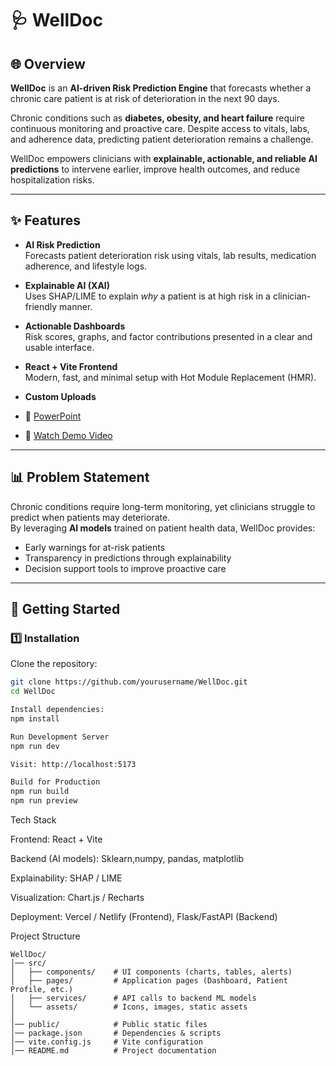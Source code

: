 # 🩺 WellDoc

## 🌐 Overview

**WellDoc** is an **AI-driven Risk Prediction Engine** that forecasts whether a chronic care patient is at risk of deterioration in the next 90 days.  

Chronic conditions such as **diabetes, obesity, and heart failure** require continuous monitoring and proactive care. Despite access to vitals, labs, and adherence data, predicting patient deterioration remains a challenge.  

WellDoc empowers clinicians with **explainable, actionable, and reliable AI predictions** to intervene earlier, improve health outcomes, and reduce hospitalization risks.

---

## ✨ Features

- **AI Risk Prediction**  
  Forecasts patient deterioration risk using vitals, lab results, medication adherence, and lifestyle logs.

- **Explainable AI (XAI)**  
  Uses SHAP/LIME to explain *why* a patient is at high risk in a clinician-friendly manner.

- **Actionable Dashboards**  
  Risk scores, graphs, and factor contributions presented in a clear and usable interface.

- **React + Vite Frontend**  
  Modern, fast, and minimal setup with Hot Module Replacement (HMR).

- **Custom Uploads**  
 - 📑 [PowerPoint]([[AI-Driven-Risk-Prediction-Transforming-Chronic-Care[1].pptx](https://github.com/user-attachments/files/22240464/AI-Driven-Risk-Prediction-Transforming-Chronic-Care.1.pptx)](https://docs.google.com/presentation/d/1e25JKwaGOUHEWFcsXj6_77zKPhzPrjTR/edit?usp=sharing&ouid=103453728093147562082&rtpof=true&sd=true))
  - 🎥 [Watch Demo Video](https://drive.google.com/file/d/1a3AAXrh-Y3j1_9qbGqO09ASz3YUAqm9N/view?usp=sharing)  
  

---

## 📊 Problem Statement

Chronic conditions require long-term monitoring, yet clinicians struggle to predict when patients may deteriorate.  
By leveraging **AI models** trained on patient health data, WellDoc provides:  

- Early warnings for at-risk patients  
- Transparency in predictions through explainability  
- Decision support tools to improve proactive care  

---

## 🚀 Getting Started

### 1️⃣ Installation

Clone the repository:

```bash
git clone https://github.com/yourusername/WellDoc.git
cd WellDoc

Install dependencies:
npm install

Run Development Server
npm run dev

Visit: http://localhost:5173

Build for Production
npm run build
npm run preview
```
Tech Stack

Frontend: React + Vite

Backend (AI models): Sklearn,numpy, pandas, matplotlib

Explainability: SHAP / LIME

Visualization: Chart.js / Recharts

Deployment: Vercel / Netlify (Frontend), Flask/FastAPI (Backend)

Project Structure
```
WellDoc/
│── src/
│   ├── components/    # UI components (charts, tables, alerts)
│   ├── pages/         # Application pages (Dashboard, Patient Profile, etc.)
│   ├── services/      # API calls to backend ML models
│   └── assets/        # Icons, images, static assets
│
│── public/            # Public static files
│── package.json       # Dependencies & scripts
│── vite.config.js     # Vite configuration
│── README.md          # Project documentation
```
